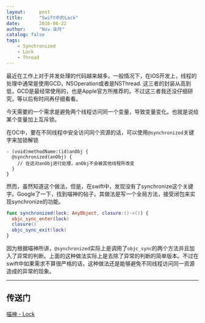 ```yaml
---
layout:     post
title:      "Swift中的Lock"
date:       2016-06-22
author:     "Nov.柒月"
catalog: false
tags:
    - Synchronized
    - Lock
    - Thread
---
```


最近在工作上对于并发处理的代码越来越多。一般情况下，在iOS开发上，线程的处理中通常是使用GCD，NSOperation或者是NSThread. 这三者的封装从高到低，GCD是最经常使用的，也是Apple官方所推荐的。不过这三者我还没仔细研究，等以后有时间再仔细看看。

今天需要的一个需求是避免两个线程访问同一个变量，导致变量变化。也就是说给某个变量加上互斥锁。

在OC中，要在不同线程中安全访问同个资源的话，可以使用`@synchronized`关键字来加锁解锁

```objc
- (void)methodName:(id)anObj {
  @synchronized(anObj) {
    // 在这对anObj进行处理，anObj不会被其他线程所改变
  }
}
```

然而，虽然知道这个做法，但是，在swift中，发现没有了synchronize这个关键字。Google了一下，找到喵神的帖子。其做法是写一个全局方法，接受闭包来实现synchronize的功能。

```swift
func synchronized(lock: AnyObject, closure:()->()) {
  objc_sync_enter(lock)
  closure()
  objc_sync_exit(lock)
}
```

因为根据喵神所讲，`@synchronized`实际上是调用了`objc_sync`的两个方法并且加入了异常的判断。上面的这种做法实际上是去除了异常的判断的简单版本。不过在swift中如果需求不算很严格的话，这种做法还是能够避免不同线程访问同一资源造成的异常的现象。

---

## 传送门

[喵神 - Lock](http://swifter.tips/lock/)

